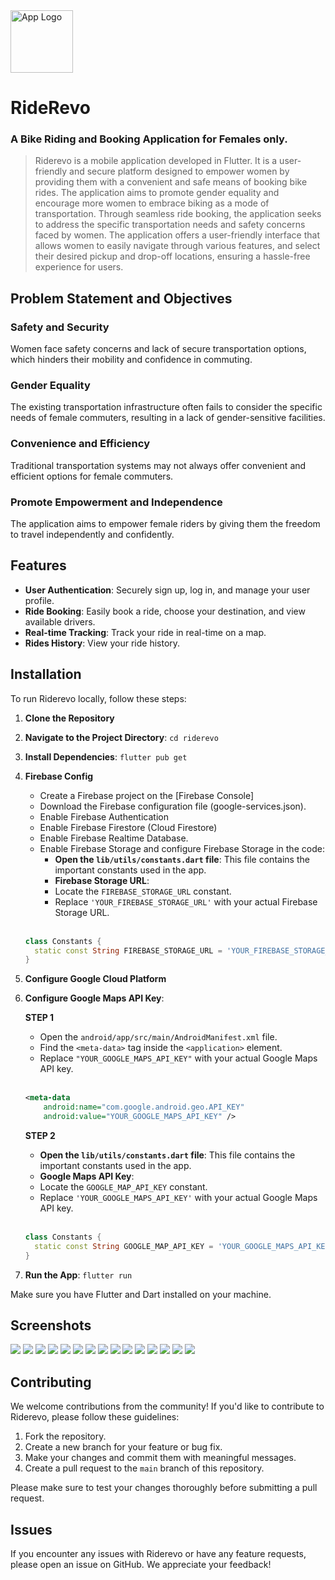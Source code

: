 
<img  src="https://github.com/HM-Anwar/RideRevo/blob/main/screenshots/app_logo.png" alt="App Logo"  width="100" height="100" />


# RideRevo  
### A Bike Riding and Booking Application for Females only.

> Riderevo is a mobile application developed in Flutter. It is a user-friendly and secure platform designed to 
empower women by providing them with a convenient and safe means of booking 
bike rides. The application aims to promote gender equality and encourage more 
women to embrace biking as a mode of transportation. Through seamless ride 
booking, the application seeks to address the specific transportation needs and 
safety concerns faced by women. The application offers a user-friendly interface that 
allows women to easily navigate through various features, and select their desired 
pickup and drop-off locations, ensuring a hassle-free experience for users.



## Problem Statement and Objectives
### Safety and Security
Women face safety concerns and lack of secure transportation options, which hinders their mobility and confidence in commuting.
### Gender Equality
The existing transportation infrastructure often fails to consider the specific needs of female commuters, resulting in a lack of gender-sensitive facilities.
### Convenience and Efficiency
Traditional transportation systems may not always offer convenient and efficient options for female commuters.
### Promote Empowerment and Independence
The application aims to empower female riders by giving them the freedom to travel independently and confidently.


## Features

- **User Authentication**: Securely sign up, log in, and manage your user profile.
- **Ride Booking**: Easily book a ride, choose your destination, and view available drivers.
- **Real-time Tracking**: Track your ride in real-time on a map.
- **Rides History**: View your ride history.

## Installation

To run Riderevo locally, follow these steps:

1. **Clone the Repository**
2. **Navigate to the Project Directory**: `cd riderevo`
3. **Install Dependencies**: `flutter pub get`
4. **Firebase Config**
   - Create a Firebase project on the [Firebase Console]
   - Download the Firebase configuration file (google-services.json).
   - Enable Firebase Authentication
   - Enable Firebase Firestore (Cloud Firestore)
   - Enable Firebase Realtime Database.
   - Enable Firebase Storage and configure Firebase Storage in the code:
      - **Open the `lib/utils/constants.dart` file**: This file contains the important constants used in the app.
      - **Firebase Storage URL**:
      - Locate the `FIREBASE_STORAGE_URL` constant.
      - Replace `'YOUR_FIREBASE_STORAGE_URL'` with your actual Firebase Storage URL.
      <br>

   ```dart
   class Constants {
     static const String FIREBASE_STORAGE_URL = 'YOUR_FIREBASE_STORAGE_URL';
   }
   ```
      

5. **Configure Google Cloud Platform**
6. **Configure Google Maps API Key**:
     
   **STEP 1**
    - Open the `android/app/src/main/AndroidManifest.xml` file.
    - Find the `<meta-data>` tag inside the `<application>` element.
    - Replace `"YOUR_GOOGLE_MAPS_API_KEY"` with your actual Google Maps API key.
    <br>
   
   ```xml
   <meta-data
       android:name="com.google.android.geo.API_KEY"
       android:value="YOUR_GOOGLE_MAPS_API_KEY" />
   ```
   **STEP 2**
   - **Open the `lib/utils/constants.dart` file**: This file contains the important constants used in the app.
   - **Google Maps API Key**:
   - Locate the `GOOGLE_MAP_API_KEY` constant.
   - Replace `'YOUR_GOOGLE_MAPS_API_KEY'` with your actual Google Maps API key.
   <br>
   
   ```dart
   class Constants {
     static const String GOOGLE_MAP_API_KEY = 'YOUR_GOOGLE_MAPS_API_KEY';
   }
   ```
7. **Run the App**: `flutter run`

Make sure you have Flutter and Dart installed on your machine.


## Screenshots
<img src="https://github.com/HM-Anwar/RideRevo/blob/main/screenshots/authentication.png"/>
<img src="https://github.com/HM-Anwar/RideRevo/blob/main/screenshots/profile_completion.png"/>
<img src="https://github.com/HM-Anwar/RideRevo/blob/main/screenshots/user_home.png"/>
<img src="https://github.com/HM-Anwar/RideRevo/blob/main/screenshots/user_menu.png"/>
<img src="https://github.com/HM-Anwar/RideRevo/blob/main/screenshots/user_search.png"/>
<img src="https://github.com/HM-Anwar/RideRevo/blob/main/screenshots/ride_completed.png"/>
<img src="https://github.com/HM-Anwar/RideRevo/blob/main/screenshots/user_profile.png"/>
<img src="https://github.com/HM-Anwar/RideRevo/blob/main/screenshots/ride_history.png"/>
<img src="https://github.com/HM-Anwar/RideRevo/blob/main/screenshots/rider_home.png"/>
<img src="https://github.com/HM-Anwar/RideRevo/blob/main/screenshots/rider_ride.png"/>
<img src="https://github.com/HM-Anwar/RideRevo/blob/main/screenshots/rider_arrived.png"/>
<img src="https://github.com/HM-Anwar/RideRevo/blob/main/screenshots/rider_finished.png"/>
<img src="https://github.com/HM-Anwar/RideRevo/blob/main/screenshots/rider_completed.png"/>
<img src="https://github.com/HM-Anwar/RideRevo/blob/main/screenshots/rider_bookings.png"/>
<img src="https://github.com/HM-Anwar/RideRevo/blob/main/screenshots/rider_profile.png"/>


## Contributing

We welcome contributions from the community! If you'd like to contribute to Riderevo, please follow these guidelines:

1. Fork the repository.
2. Create a new branch for your feature or bug fix.
3. Make your changes and commit them with meaningful messages.
4. Create a pull request to the `main` branch of this repository.

Please make sure to test your changes thoroughly before submitting a pull request.

## Issues

If you encounter any issues with Riderevo or have any feature requests, please open an issue on GitHub. We appreciate your feedback!


